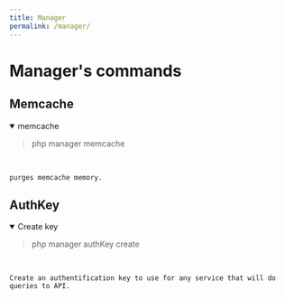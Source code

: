 ```yaml
---
title: Manager
permalink: /manager/
---
```


# Manager's commands

## Memcache

<details open>
<p>
<summary>memcache</summary>

>    php manager memcache  
<br>

    purges memcache memory.

</p>
</details>

## AuthKey

<details open>
<p>
<summary>Create key</summary>

> php manager authKey create  
<br>

    Create an authentification key to use for any service that will do queries to API.

</p>
</details>
